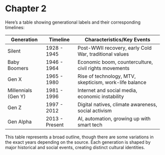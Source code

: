 # Chapter 2
Here’s a table showing generational labels and their corresponding timelines:

| Generation | Timeline              | Characteristics/Key Events                            |
|------------|-----------------------|-------------------------------------------------------|
| Silent     | 1928 - 1945            | Post-WWII recovery, early Cold War, traditional values |
| Baby Boomers | 1946 - 1964          | Economic boom, counterculture, civil rights movements  |
| Gen X      | 1965 - 1980            | Rise of technology, MTV, skepticism, work-life balance |
| Millennials (Gen Y) | 1981 - 1996   | Internet and social media, economic instability        |
| Gen Z      | 1997 - 2012            | Digital natives, climate awareness, social activism    |
| Gen Alpha  | 2013 - Present         | AI, automation, growing up with smart tech             |

This table represents a broad outline, though there are some variations in the exact years depending on the source. Each generation is shaped by major historical and social events, creating distinct cultural identities.